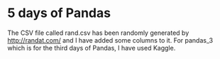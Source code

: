# 5 days of Pandas 
The CSV file called rand.csv has been randomly generated by http://randat.com/ and I have added some columns to it.
For pandas_3 which is for the third days of Pandas, I have used Kaggle. 

